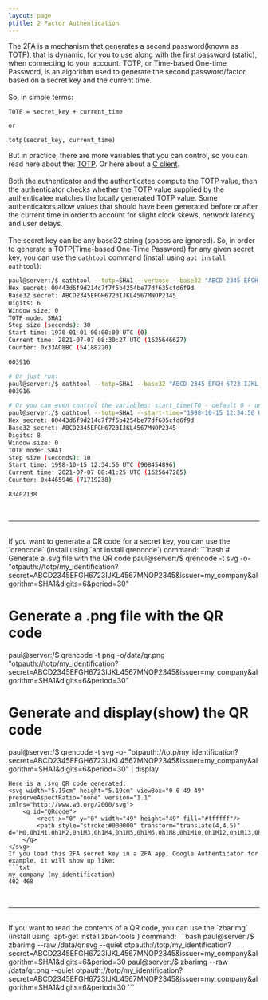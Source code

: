 ```yaml
---
layout: page
ptitle: 2 Factor Authentication
---
```

The 2FA is a mechanism that generates a second password(known as TOTP), that is dynamic, for you to use along with the first password (static), when connecting to your account. TOTP, or Time-based One-time Password, is an algorithm used to generate the second password/factor, based on a secret key and the current time.
<br/><br/>
So, in simple terms:
```txt
TOTP = secret_key + current_time

or

totp(secret_key, current_time)
```
But in practice, there are more variables that you can control, so you can read here about the: [TOTP](https://en.wikipedia.org/wiki/Time-based_One-Time_Password). Or here about a [C client](https://www.nongnu.org/oath-toolkit/reference/liboath-oath.h.html#oath-totp-validate2).
<br/><br/>
Both the authenticator and the authenticatee compute the TOTP value, then the authenticator checks whether the TOTP value supplied by the authenticatee matches the locally generated TOTP value. Some authenticators allow values that should have been generated before or after the current time in order to account for slight clock skews, network latency and user delays.
<br/><br/>
The secret key can be any base32 string (spaces are ignored). So, in order to generate a TOTP(Time-based One-Time Password) for any given secret key, you can use the `oathtool` command (install using `apt install oathtool`):
```bash
paul@server:/$ oathtool --totp=SHA1 --verbose --base32 "ABCD 2345 EFGH 6723 IJKL 4567 MNOP 2345"
Hex secret: 00443d6f9d214c7f7f5b4254be77df635cfd6f9d
Base32 secret: ABCD2345EFGH6723IJKL4567MNOP2345
Digits: 6
Window size: 0
TOTP mode: SHA1
Step size (seconds): 30
Start time: 1970-01-01 00:00:00 UTC (0)
Current time: 2021-07-07 08:30:27 UTC (1625646627)
Counter: 0x33AD8BC (54188220)

003916

# Or just run:
paul@server:/$ oathtool --totp=SHA1 --base32 "ABCD 2345 EFGH 6723 IJKL 4567 MNOP 2345"
003916

# Or you can even control the variables: start_time(T0 - default 0 - unix epoch), time_interval(Tx - default: 30s), current_time(T - default: now), digits(default: 6):
paul@server:/$ oathtool --totp=SHA1 --start-time="1998-10-15 12:34:56 UTC" --time-step-size=10s --now="2021-07-07 08:41:25 UTC" --digits=8 --base32 "ABCD 2345 EFGH 6723 IJKL 4567 MNOP 2345" --verbose
Hex secret: 00443d6f9d214c7f7f5b4254be77df635cfd6f9d
Base32 secret: ABCD2345EFGH6723IJKL4567MNOP2345
Digits: 8
Window size: 0
TOTP mode: SHA1
Step size (seconds): 10
Start time: 1998-10-15 12:34:56 UTC (908454896)
Current time: 2021-07-07 08:41:25 UTC (1625647285)
Counter: 0x4465946 (71719238)

83402138
```
<br/>

---

<br/>
If you want to generate a QR code for a secret key, you can use the `qrencode` (install using `apt install qrencode`) command:
```bash
# Generate a .svg file with the QR code 
paul@server:/$ qrencode -t svg -o- "otpauth://totp/my_identification?secret=ABCD2345EFGH6723IJKL4567MNOP2345&issuer=my_company&algorithm=SHA1&digits=6&period=30"

# Generate a .png file with the QR code 
paul@server:/$ qrencode -t png -o/data/qr.png "otpauth://totp/my_identification?secret=ABCD2345EFGH6723IJKL4567MNOP2345&issuer=my_company&algorithm=SHA1&digits=6&period=30"

# Generate and display(show) the QR code
paul@server:/$ qrencode -t svg -o- "otpauth://totp/my_identification?secret=ABCD2345EFGH6723IJKL4567MNOP2345&issuer=my_company&algorithm=SHA1&digits=6&period=30" | display
```
Here is a .svg QR code generated:
<svg width="5.19cm" height="5.19cm" viewBox="0 0 49 49" preserveAspectRatio="none" version="1.1" xmlns="http://www.w3.org/2000/svg">
	<g id="QRcode">
		<rect x="0" y="0" width="49" height="49" fill="#ffffff"/>
		<path style="stroke:#000000" transform="translate(4,4.5)" d="M0,0h1M1,0h1M2,0h1M3,0h1M4,0h1M5,0h1M6,0h1M8,0h1M10,0h1M12,0h1M13,0h1M15,0h1M17,0h1M19,0h1M21,0h1M22,0h1M23,0h1M25,0h1M27,0h1M28,0h1M30,0h1M34,0h1M35,0h1M36,0h1M37,0h1M38,0h1M39,0h1M40,0h1M0,1h1M6,1h1M8,1h1M10,1h1M13,1h1M14,1h1M15,1h1M18,1h1M19,1h1M20,1h1M21,1h1M22,1h1M25,1h1M28,1h1M29,1h1M31,1h1M34,1h1M40,1h1M0,2h1M2,2h1M3,2h1M4,2h1M6,2h1M8,2h1M11,2h1M12,2h1M14,2h1M16,2h1M18,2h1M22,2h1M23,2h1M24,2h1M27,2h1M28,2h1M29,2h1M31,2h1M32,2h1M34,2h1M36,2h1M37,2h1M38,2h1M40,2h1M0,3h1M2,3h1M3,3h1M4,3h1M6,3h1M8,3h1M9,3h1M10,3h1M16,3h1M17,3h1M19,3h1M20,3h1M21,3h1M22,3h1M23,3h1M24,3h1M25,3h1M27,3h1M28,3h1M31,3h1M32,3h1M34,3h1M36,3h1M37,3h1M38,3h1M40,3h1M0,4h1M2,4h1M3,4h1M4,4h1M6,4h1M10,4h1M11,4h1M12,4h1M16,4h1M19,4h1M20,4h1M22,4h1M24,4h1M25,4h1M26,4h1M27,4h1M29,4h1M32,4h1M34,4h1M36,4h1M37,4h1M38,4h1M40,4h1M0,5h1M6,5h1M8,5h1M10,5h1M11,5h1M12,5h1M15,5h1M20,5h1M22,5h1M23,5h1M25,5h1M27,5h1M28,5h1M30,5h1M32,5h1M34,5h1M40,5h1M0,6h1M1,6h1M2,6h1M3,6h1M4,6h1M5,6h1M6,6h1M8,6h1M10,6h1M12,6h1M14,6h1M16,6h1M18,6h1M20,6h1M22,6h1M24,6h1M26,6h1M28,6h1M30,6h1M32,6h1M34,6h1M35,6h1M36,6h1M37,6h1M38,6h1M39,6h1M40,6h1M10,7h1M14,7h1M18,7h1M19,7h1M20,7h1M21,7h1M22,7h1M23,7h1M27,7h1M28,7h1M29,7h1M30,7h1M0,8h1M1,8h1M4,8h1M5,8h1M6,8h1M10,8h1M11,8h1M12,8h1M13,8h1M15,8h1M20,8h1M21,8h1M23,8h1M24,8h1M27,8h1M29,8h1M31,8h1M35,8h1M37,8h1M38,8h1M39,8h1M40,8h1M0,9h1M2,9h1M4,9h1M9,9h1M12,9h1M17,9h1M18,9h1M20,9h1M21,9h1M22,9h1M23,9h1M25,9h1M26,9h1M27,9h1M28,9h1M30,9h1M31,9h1M33,9h1M34,9h1M35,9h1M36,9h1M37,9h1M38,9h1M39,9h1M40,9h1M0,10h1M2,10h1M3,10h1M6,10h1M10,10h1M12,10h1M13,10h1M14,10h1M16,10h1M17,10h1M19,10h1M22,10h1M23,10h1M27,10h1M32,10h1M34,10h1M36,10h1M39,10h1M0,11h1M1,11h1M2,11h1M5,11h1M7,11h1M13,11h1M15,11h1M17,11h1M20,11h1M21,11h1M25,11h1M28,11h1M30,11h1M36,11h1M37,11h1M39,11h1M2,12h1M4,12h1M6,12h1M9,12h1M10,12h1M13,12h1M16,12h1M18,12h1M25,12h1M26,12h1M29,12h1M30,12h1M34,12h1M35,12h1M37,12h1M40,12h1M5,13h1M8,13h1M10,13h1M12,13h1M14,13h1M18,13h1M19,13h1M20,13h1M21,13h1M22,13h1M23,13h1M24,13h1M27,13h1M32,13h1M33,13h1M34,13h1M37,13h1M38,13h1M39,13h1M40,13h1M5,14h1M6,14h1M9,14h1M10,14h1M11,14h1M12,14h1M15,14h1M21,14h1M23,14h1M28,14h1M29,14h1M30,14h1M32,14h1M34,14h1M38,14h1M40,14h1M0,15h1M2,15h1M4,15h1M9,15h1M10,15h1M11,15h1M13,15h1M15,15h1M16,15h1M17,15h1M19,15h1M21,15h1M26,15h1M29,15h1M31,15h1M33,15h1M34,15h1M35,15h1M38,15h1M39,15h1M40,15h1M0,16h1M4,16h1M6,16h1M8,16h1M9,16h1M10,16h1M14,16h1M19,16h1M21,16h1M23,16h1M27,16h1M29,16h1M31,16h1M33,16h1M39,16h1M0,17h1M2,17h1M4,17h1M5,17h1M8,17h1M9,17h1M10,17h1M11,17h1M12,17h1M13,17h1M14,17h1M15,17h1M16,17h1M18,17h1M19,17h1M23,17h1M26,17h1M27,17h1M28,17h1M30,17h1M34,17h1M36,17h1M37,17h1M38,17h1M39,17h1M40,17h1M0,18h1M1,18h1M2,18h1M4,18h1M5,18h1M6,18h1M11,18h1M12,18h1M16,18h1M17,18h1M22,18h1M23,18h1M24,18h1M27,18h1M30,18h1M32,18h1M34,18h1M36,18h1M37,18h1M39,18h1M0,19h1M1,19h1M2,19h1M4,19h1M7,19h1M9,19h1M14,19h1M16,19h1M17,19h1M20,19h1M21,19h1M25,19h1M27,19h1M28,19h1M30,19h1M32,19h1M33,19h1M36,19h1M37,19h1M40,19h1M0,20h1M2,20h1M6,20h1M7,20h1M8,20h1M9,20h1M10,20h1M12,20h1M13,20h1M14,20h1M18,20h1M19,20h1M21,20h1M25,20h1M26,20h1M27,20h1M28,20h1M29,20h1M30,20h1M34,20h1M35,20h1M40,20h1M0,21h1M2,21h1M4,21h1M8,21h1M9,21h1M10,21h1M13,21h1M16,21h1M18,21h1M20,21h1M22,21h1M23,21h1M24,21h1M31,21h1M32,21h1M33,21h1M34,21h1M37,21h1M39,21h1M40,21h1M0,22h1M2,22h1M3,22h1M6,22h1M9,22h1M10,22h1M13,22h1M16,22h1M17,22h1M18,22h1M19,22h1M20,22h1M21,22h1M22,22h1M25,22h1M26,22h1M28,22h1M29,22h1M30,22h1M31,22h1M36,22h1M37,22h1M40,22h1M0,23h1M2,23h1M3,23h1M4,23h1M5,23h1M7,23h1M9,23h1M10,23h1M12,23h1M17,23h1M18,23h1M19,23h1M20,23h1M21,23h1M23,23h1M24,23h1M26,23h1M29,23h1M30,23h1M32,23h1M36,23h1M0,24h1M3,24h1M6,24h1M9,24h1M10,24h1M11,24h1M13,24h1M14,24h1M15,24h1M19,24h1M24,24h1M29,24h1M32,24h1M33,24h1M38,24h1M39,24h1M40,24h1M1,25h1M3,25h1M4,25h1M9,25h1M12,25h1M15,25h1M17,25h1M18,25h1M21,25h1M23,25h1M25,25h1M26,25h1M27,25h1M28,25h1M29,25h1M30,25h1M33,25h1M34,25h1M36,25h1M38,25h1M39,25h1M40,25h1M3,26h1M4,26h1M6,26h1M9,26h1M10,26h1M11,26h1M13,26h1M14,26h1M15,26h1M18,26h1M20,26h1M21,26h1M22,26h1M23,26h1M24,26h1M25,26h1M27,26h1M28,26h1M29,26h1M32,26h1M33,26h1M35,26h1M36,26h1M37,26h1M39,26h1M2,27h1M4,27h1M5,27h1M7,27h1M8,27h1M9,27h1M13,27h1M16,27h1M21,27h1M22,27h1M23,27h1M24,27h1M26,27h1M29,27h1M30,27h1M31,27h1M32,27h1M33,27h1M34,27h1M35,27h1M36,27h1M37,27h1M40,27h1M0,28h1M2,28h1M3,28h1M6,28h1M8,28h1M10,28h1M11,28h1M13,28h1M16,28h1M19,28h1M21,28h1M26,28h1M28,28h1M29,28h1M30,28h1M40,28h1M0,29h1M1,29h1M2,29h1M3,29h1M4,29h1M8,29h1M9,29h1M10,29h1M12,29h1M13,29h1M14,29h1M18,29h1M20,29h1M22,29h1M23,29h1M24,29h1M27,29h1M29,29h1M32,29h1M33,29h1M34,29h1M40,29h1M3,30h1M5,30h1M6,30h1M8,30h1M11,30h1M12,30h1M13,30h1M14,30h1M15,30h1M19,30h1M21,30h1M22,30h1M24,30h1M25,30h1M26,30h1M27,30h1M28,30h1M30,30h1M32,30h1M34,30h1M35,30h1M38,30h1M40,30h1M2,31h1M3,31h1M4,31h1M9,31h1M10,31h1M11,31h1M14,31h1M15,31h1M16,31h1M20,31h1M27,31h1M29,31h1M31,31h1M32,31h1M33,31h1M34,31h1M36,31h1M38,31h1M39,31h1M40,31h1M0,32h1M1,32h1M4,32h1M5,32h1M6,32h1M8,32h1M10,32h1M13,32h1M16,32h1M17,32h1M19,32h1M20,32h1M22,32h1M24,32h1M26,32h1M29,32h1M31,32h1M32,32h1M33,32h1M34,32h1M35,32h1M36,32h1M40,32h1M8,33h1M9,33h1M10,33h1M12,33h1M13,33h1M14,33h1M15,33h1M16,33h1M18,33h1M20,33h1M23,33h1M25,33h1M27,33h1M28,33h1M31,33h1M32,33h1M36,33h1M38,33h1M39,33h1M40,33h1M0,34h1M1,34h1M2,34h1M3,34h1M4,34h1M5,34h1M6,34h1M9,34h1M10,34h1M11,34h1M15,34h1M17,34h1M20,34h1M22,34h1M23,34h1M24,34h1M25,34h1M27,34h1M29,34h1M30,34h1M31,34h1M32,34h1M34,34h1M36,34h1M39,34h1M0,35h1M6,35h1M8,35h1M9,35h1M14,35h1M15,35h1M17,35h1M18,35h1M20,35h1M22,35h1M27,35h1M28,35h1M32,35h1M36,35h1M37,35h1M39,35h1M40,35h1M0,36h1M2,36h1M3,36h1M4,36h1M6,36h1M8,36h1M10,36h1M11,36h1M12,36h1M13,36h1M14,36h1M15,36h1M18,36h1M19,36h1M21,36h1M26,36h1M27,36h1M28,36h1M29,36h1M30,36h1M31,36h1M32,36h1M33,36h1M34,36h1M35,36h1M36,36h1M37,36h1M39,36h1M0,37h1M2,37h1M3,37h1M4,37h1M6,37h1M10,37h1M13,37h1M16,37h1M17,37h1M20,37h1M21,37h1M22,37h1M23,37h1M24,37h1M27,37h1M31,37h1M32,37h1M33,37h1M35,37h1M38,37h1M40,37h1M0,38h1M2,38h1M3,38h1M4,38h1M6,38h1M9,38h1M14,38h1M16,38h1M20,38h1M21,38h1M25,38h1M26,38h1M27,38h1M28,38h1M29,38h1M30,38h1M35,38h1M38,38h1M39,38h1M40,38h1M0,39h1M6,39h1M8,39h1M12,39h1M13,39h1M14,39h1M17,39h1M18,39h1M21,39h1M23,39h1M24,39h1M26,39h1M28,39h1M29,39h1M31,39h1M32,39h1M33,39h1M34,39h1M35,39h1M38,39h1M39,39h1M40,39h1M0,40h1M1,40h1M2,40h1M3,40h1M4,40h1M5,40h1M6,40h1M8,40h1M11,40h1M12,40h1M13,40h1M15,40h1M16,40h1M17,40h1M18,40h1M20,40h1M22,40h1M27,40h1M29,40h1M31,40h1M39,40h1"/>
	</g>
</svg>
If you load this 2FA secret key in a 2FA app, Google Authenticator for example, it will show up like:
```txt
my_company (my_identification)
402 468
```
<br/>

---

<br/>
If you want to read the contents of a QR code, you can use the `zbarimg` (install using `apt-get install zbar-tools`) command:
```bash
paul@server:/$ zbarimg --raw /data/qr.svg --quiet
otpauth://totp/my_identification?secret=ABCD2345EFGH6723IJKL4567MNOP2345&issuer=my_company&algorithm=SHA1&digits=6&period=30
paul@server:/$ zbarimg --raw /data/qr.png --quiet
otpauth://totp/my_identification?secret=ABCD2345EFGH6723IJKL4567MNOP2345&issuer=my_company&algorithm=SHA1&digits=6&period=30
```
